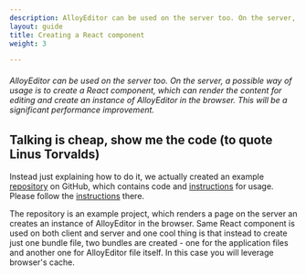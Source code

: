 ```yaml
---
description: AlloyEditor can be used on the server too. On the server, a possible way of usage is to create a React component, which can render the content for editing and create an instance of AlloyEditor in the browser. This will be a significant performance improvement.
layout: guide
title: Creating a React component
weight: 3

---
```


###### AlloyEditor can be used on the server too. On the server, a possible way of usage is to create a React component, which can render the content for editing and create an instance of AlloyEditor in the browser. This will be a significant performance improvement.

<article id="article1">

## Talking is cheap, show me the code (to quote Linus Torvalds)

<p>
	Instead just explaining how to do it, we actually created an example <a href="https://github.com/ipeychev/alloyeditor-react-component">repository</a> on GitHub, which contains code and <a href="https://github.com/ipeychev/alloyeditor-react-component/blob/master/README.md">instructions</a> for usage. Please follow the <a href="https://github.com/ipeychev/alloyeditor-react-component/blob/master/README.md">instructions</a> there.
</p>

<p>
	The repository is an example project, which renders a page on the server an creates an instance of AlloyEditor in the browser. Same React component is used on both client and server and one cool thing is that instead to create just one bundle file, two bundles are created - one for the application files and another one for AlloyEditor file itself. In this case you will leverage browser's cache.
</p>


</article>

